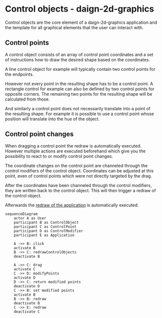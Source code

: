 # Control objects - daign-2d-graphics

Control objects are the core element of a daign-2d-graphics application
and the template for all graphical elements that the user can interact with.

## Control points

A control object consists of an array of control point coordinates
and a set of instructions how to draw the desired shape based on the coordinates.

A line control object for example will typically contain two control points
for the endpoints.

However not every point in the resulting shape has to be a control point.
A rectangle control for example can also be defined by two control points for opposite corners.
The remaining two points for the resulting shape will be calculated from those.

And similarly a control point does not necessarily translate
into a point of the resulting shape.
For example it is possible to use a control point
whose position will translate into the hue of the object.

## Control point changes

When dragging a control point the redraw is automatically executed.
However multiple actions are executed beforehand which give you the possibility
to react to or modify control point changes.

The coordinate changes on the control point are channeled
through the control modifiers of the control object.
Coordinates can be adjusted at this point, even of control points which 
were not directly targeted by the drag.

After the coordinates have been channeled through the control modifiers,
they are written back to the control object.
This will then trigger a redraw of the control object.

Afterwards the [redraw of the application](./redraw-cycle.md) is automatically executed.

```mermaid
sequenceDiagram
    actor A as User
    participant B as ControlObject
    participant C as ControlPoint
    participant D as ControlModifier
    participant E as Application

    A ->> B: click
    activate B
    B ->> C: redrawControlObjects
    deactivate B

    A ->> C: drag
    activate C
    C ->> D: modifyPoints
    activate D
    D ->> C: return modified points
    deactivate D
    C ->> B: set modified points
    activate B
    B ->> B: redraw
    deactivate B
    C ->> E: redraw
    deactivate C
```
